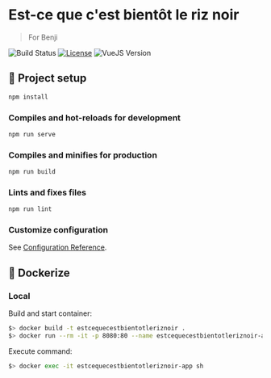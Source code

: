 # Est-ce que c'est bientôt le riz noir

> For Benji

![Build Status](https://github.com/jterral/estcequecestbientotleriznoir/actions/workflows/main/badge.svg)
[![License](https://img.shields.io/badge/license-MIT-blue)](https://opensource.org/licenses/MIT)
![VueJS Version](https://img.shields.io/badge/vue.js-3.2.13-33A06F?logo=vue.js)

## 🔨 Project setup

```sh
npm install
```

### Compiles and hot-reloads for development

```sh
npm run serve
```

### Compiles and minifies for production

```sh
npm run build
```

### Lints and fixes files

```sh
npm run lint
```

### Customize configuration

See [Configuration Reference](https://cli.vuejs.org/config/).

## 🐋 Dockerize

### Local

Build and start container:

```sh
$> docker build -t estcequecestbientotleriznoir .
$> docker run --rm -it -p 8080:80 --name estcequecestbientotleriznoir-app estcequecestbientotleriznoir
```

Execute command:

```sh
$> docker exec -it estcequecestbientotleriznoir-app sh
```
